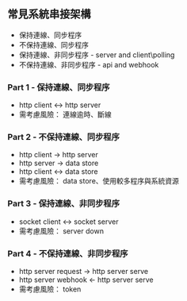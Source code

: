 ## 常見系統串接架構
* 保持連線、同步程序
* 不保持連線、同步程序
* 保持連線、非同步程序 - server and client\polling 
* 不保持連線、非同步程序 - api and webhook 

### Part 1 - 保持連線、同步程序
* http client <-> http server
* 需考慮風險： 連線逾時、斷線

### Part 2 - 不保持連線、同步程序
* http client -> http server
* http server -> data store
* http client <-> data store
* 需考慮風險： data store、使用較多程序與系統資源

### Part 3 - 保持連線、非同步程序
* socket client <-> socket server
* 需考慮風險： server down

### Part 4 - 不保持連線、非同步程序
* http server request -> http server serve
* http server webhook <- http server serve
* 需考慮風險： token


